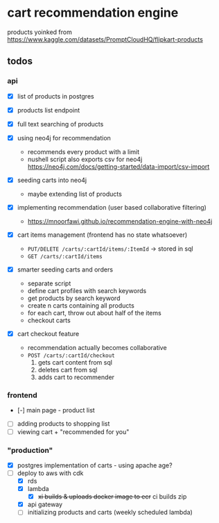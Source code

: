 # cart recommendation engine

products yoinked from https://www.kaggle.com/datasets/PromptCloudHQ/flipkart-products

## todos

### api

- [x] list of products in postgres

- [x] products list endpoint

- [x] full text searching of products

- [x] using neo4j for recommendation

  - recommends every product with a limit
  - nushell script also exports csv for neo4j https://neo4j.com/docs/getting-started/data-import/csv-import

- [x] seeding carts into neo4j

  - maybe extending list of products

- [x] implementing recommendation (user based collaborative filtering)

  - https://mnoorfawi.github.io/recommendation-engine-with-neo4j

- [x] cart items management (frontend has no state whatsoever)

  - `PUT/DELETE /carts/:cartId/items/:ItemId` -> stored in sql
  - `GET /carts/:cartId/items`

- [x] smarter seeding carts and orders

  - separate script
  - define cart profiles with search keywords
  - get products by search keyword
  - create n carts containing all products
  - for each cart, throw out about half of the items
  - checkout carts

- [x] cart checkout feature
  - recommendation actually becomes collaborative
  - `POST /carts/:cartId/checkout`
    1. gets cart content from sql
    1. deletes cart from sql
    1. adds cart to recommender

### frontend

- [-] main page - product list
- [ ] adding products to shopping list
- [ ] viewing cart + "recommended for you"

### "production"

- [x] postgres implementation of carts - using apache age?
- [ ] deploy to aws with cdk
  - [x] rds
  - [x] lambda
    - [x] ~~xi builds & uploads docker image to ecr~~ ci builds zip
  - [x] api gateway
  - [ ] initializing products and carts (weekly scheduled lambda)
